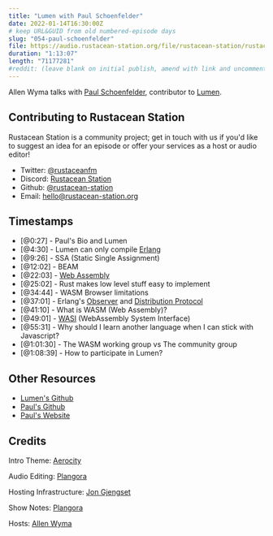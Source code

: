 ```yaml
---
title: "Lumen with Paul Schoenfelder"
date: 2022-01-14T16:30:00Z
# keep URL&GUID from old numbered-episode days
slug: "054-paul-schoenfelder"
file: https://audio.rustacean-station.org/file/rustacean-station/rustacean-station-e054-paul-schoenfelder.mp3
duration: "1:13:07"
length: "71177281"
#reddit: (leave blank on initial publish, amend with link and uncomment this line after Reddit thread has been posted)
---
```

Allen Wyma talks with [Paul Schoenfelder](https://twitter.com/gotbones), contributor to [Lumen](https://getlumen.org/).


## Contributing to Rustacean Station

Rustacean Station is a community project; get in touch with us if you'd like to suggest an idea for an episode or offer your services as a host or audio editor!

- Twitter: [@rustaceanfm](https://twitter.com/rustaceanfm)
- Discord: [Rustacean Station](https://discord.gg/cHc3Gyc)
- Github: [@rustacean-station](https://github.com/rustacean-station/)
- Email: [hello@rustacean-station.org](mailto:hello@rustacean-station.org)

## Timestamps 

- [@0:27] - Paul's Bio and Lumen
- [@4:30] - Lumen can only compile [Erlang](https://www.erlang.org/)
- [@9:26] - SSA (Static Single Assignment) 
- [@12:02] - BEAM
- [@22:03] - [Web Assembly](https://webassembly.org/)
- [@25:02] - Rust makes low level stuff easy to implement
- [@34:44] - WASM Browser limitations
- [@37:01] - Erlang's [Observer](https://www.erlang.org/doc/apps/observer/observer_ug.html) and [Distribution Protocol](https://www.erlang.org/doc/apps/erts/erl_dist_protocol.html)
- [@41:10] - What is WASM (Web Assembly)?
- [@49:01] - [WASI](https://wasi.dev/) (WebAssembly System Interface)
- [@55:31] - Why should I learn another language when I can stick with Javascript?
- [@1:01:30] - The WASM working group vs The community group
- [@1:08:39] - How to participate in Lumen?

## Other Resources
- [Lumen's Github](https://github.com/lumen/lumen)
- [Paul's Github](https://github.com/bitwalker)
- [Paul's Website](http://bitwalker.org/)

## Credits
Intro Theme: [Aerocity](https://twitter.com/AerocityMusic)

Audio Editing: [Plangora](https://twitter.com/plangora)

Hosting Infrastructure: [Jon Gjengset](https://twitter.com/jonhoo/)

Show Notes: [Plangora](https://twitter.com/plangora)

Hosts: [Allen Wyma](https://twitter.com/allenwyma)